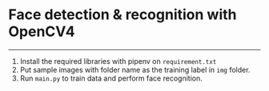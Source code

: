 # Face detection & recognition with OpenCV4
----
1. Install the required libraries with pipenv on `requirement.txt`
2. Put sample images with folder name as the training label in `img` folder.
3. Run `main.py` to train data and perform face recognition.